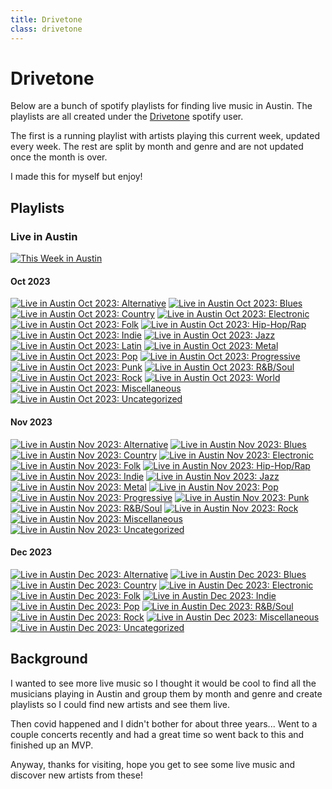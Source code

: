 ```yaml
---
title: Drivetone
class: drivetone
---
```


# Drivetone

Below are a bunch of spotify playlists for finding live music in Austin. The playlists are all created under the [Drivetone](https://open.spotify.com/user/31avngohywcdspvfigvakfnw53o4?si=fdb381eae8b04765) spotify user.

The first is a running playlist with artists playing this current week, updated every week. The rest are split by month and genre and are not updated once the month is over.

I made this for myself but enjoy!

## Playlists

### Live in Austin

[![This Week in Austin](./images/this-week.jpg)](https://open.spotify.com/playlist/6UR1cm4ImMcv4fDwxwLZVH)

#### Oct 2023

[![Live in Austin Oct 2023: Alternative](./images/alternative.jpg)](https://open.spotify.com/playlist/1jQJjmRCeSvX0zdvElJhi6)
[![Live in Austin Oct 2023: Blues](./images/blues.jpg)](https://open.spotify.com/playlist/6itE7xpm7W2PXEYRDVk6pS)
[![Live in Austin Oct 2023: Country](./images/country.jpg)](https://open.spotify.com/playlist/682ExxSzxOE9gZFQZlHHhf)
[![Live in Austin Oct 2023: Electronic](./images/electronic.jpg)](https://open.spotify.com/playlist/5fwU9PbF7voPEWGHYUSU7e)
[![Live in Austin Oct 2023: Folk](./images/folk.jpg)](https://open.spotify.com/playlist/7tKjFVvfeXsfwOPTR9DD4A)
[![Live in Austin Oct 2023: Hip-Hop/Rap](./images/rap.jpg)](https://open.spotify.com/playlist/4usM3J4m4RPrtC88soRMkT)
[![Live in Austin Oct 2023: Indie](./images/indie.jpg)](https://open.spotify.com/playlist/7wBAl7cWoBfzYgrQAK5chx)
[![Live in Austin Oct 2023: Jazz](./images/jazz.jpg)](https://open.spotify.com/playlist/3MbZT8ATNSuevBkglpVYGZ)
[![Live in Austin Oct 2023: Latin](./images/latin.jpg)](https://open.spotify.com/playlist/4e3bpij7cRf98CaYj4Rb0N)
[![Live in Austin Oct 2023: Metal](./images/metal.jpg)](https://open.spotify.com/playlist/4uJUUPAHdweqOEH7J6gyNf)
[![Live in Austin Oct 2023: Pop](./images/pop.jpg)](https://open.spotify.com/playlist/6uJ26YN43xj4CqB29fqBhZ)
[![Live in Austin Oct 2023: Progressive](./images/progressive.jpg)](https://open.spotify.com/playlist/5Pg2qiejY46urqiHXatSI4)
[![Live in Austin Oct 2023: Punk](./images/punk.jpg)](https://open.spotify.com/playlist/3h10H7hnmJeg3GZ1it0m2H)
[![Live in Austin Oct 2023: R&B/Soul](./images/soul.jpg)](https://open.spotify.com/playlist/6p8MUjqWKFIFTHJHdequQF)
[![Live in Austin Oct 2023: Rock](./images/rock.jpg)](https://open.spotify.com/playlist/4adpgFv4yzPRXNBDzPckxt)
[![Live in Austin Oct 2023: World](./images/world.jpg)](https://open.spotify.com/playlist/1OkSM235kIGHOISdOYsQMG)
[![Live in Austin Oct 2023: Miscellaneous](./images/miscellaneous.jpg)](https://open.spotify.com/playlist/2j9roueVqUWHgcPSp1rULe)
[![Live in Austin Oct 2023: Uncategorized](./images/uncategorized.jpg)](https://open.spotify.com/playlist/3wy89y1gCcwQiSWyARcGty)

#### Nov 2023

[![Live in Austin Nov 2023: Alternative](./images/alternative.jpg)](https://open.spotify.com/playlist/6fDgfm3LoNXbONRRVT86q8)
[![Live in Austin Nov 2023: Blues](./images/blues.jpg)](https://open.spotify.com/playlist/1XvsNsCrU9LTxcGY2FHe3w)
[![Live in Austin Nov 2023: Country](./images/country.jpg)](https://open.spotify.com/playlist/60YrWRl9UGFdJ6QmudvgL8)
[![Live in Austin Nov 2023: Electronic](./images/electronic.jpg)](https://open.spotify.com/playlist/27Orew50MMWxQrjPAteljj)
[![Live in Austin Nov 2023: Folk](./images/folk.jpg)](https://open.spotify.com/playlist/4L3QuJr6zkdN6JIJZKBE20)
[![Live in Austin Nov 2023: Hip-Hop/Rap](./images/rap.jpg)](https://open.spotify.com/playlist/3tWzinRr4vztabpCmsom5C)
[![Live in Austin Nov 2023: Indie](./images/indie.jpg)](https://open.spotify.com/playlist/5zUQswqhGMLxHnnF3NDHyj)
[![Live in Austin Nov 2023: Jazz](./images/jazz.jpg)](https://open.spotify.com/playlist/3weVGI0TzAy9UbuWvgWd87)
[![Live in Austin Nov 2023: Metal](./images/metal.jpg)](https://open.spotify.com/playlist/07lFZSZS7aKCm8LJx02PsD)
[![Live in Austin Nov 2023: Pop](./images/pop.jpg)](https://open.spotify.com/playlist/2v5WukdBkji4VYYtHNJ8mV)
[![Live in Austin Nov 2023: Progressive](./images/progressive.jpg)](https://open.spotify.com/playlist/1O3scgBwl3OAQDZdKA2ZTI)
[![Live in Austin Nov 2023: Punk](./images/punk.jpg)](https://open.spotify.com/playlist/2gPAjVaXPnjWBxzZ7Zvt0g)
[![Live in Austin Nov 2023: R&B/Soul](./images/soul.jpg)](https://open.spotify.com/playlist/3cPGF3a9dxmjgV3XYcV2q9)
[![Live in Austin Nov 2023: Rock](./images/rock.jpg)](https://open.spotify.com/playlist/3gQun5lGZk5LXsOwSAk9OY)
[![Live in Austin Nov 2023: Miscellaneous](./images/miscellaneous.jpg)](https://open.spotify.com/playlist/76aG6Q3coyipt7aIk76RfL)
[![Live in Austin Nov 2023: Uncategorized](./images/uncategorized.jpg)](https://open.spotify.com/playlist/5VXPumYukIN3cSCTxViyKf)

#### Dec 2023

[![Live in Austin Dec 2023: Alternative](./images/alternative.jpg)](https://open.spotify.com/playlist/2M2TxYj1ZK6icHkbeBxTZA)
[![Live in Austin Dec 2023: Blues](./images/blues.jpg)](https://open.spotify.com/playlist/3mQYHtPElEKvD7S7F8vsAT)
[![Live in Austin Dec 2023: Country](./images/country.jpg)](https://open.spotify.com/playlist/7amXbmPVAm2CNonZbW5iN4)
[![Live in Austin Dec 2023: Electronic](./images/electronic.jpg)](https://open.spotify.com/playlist/3UEbL5YwXY3CHUlWHDFGRR)
[![Live in Austin Dec 2023: Folk](./images/folk.jpg)](https://open.spotify.com/playlist/6eNZUQ2gyRzYHQdRLTSEPx)
[![Live in Austin Dec 2023: Indie](./images/indie.jpg)](https://open.spotify.com/playlist/1YWbt3SkeNJinpKVkEWEzX)
[![Live in Austin Dec 2023: Pop](./images/pop.jpg)](https://open.spotify.com/playlist/76A7Hk2Ge95L76tAUMI7yV)
[![Live in Austin Dec 2023: R&B/Soul](./images/soul.jpg)](https://open.spotify.com/playlist/5tbz4uiw1IBFBAwpcr8HXs)
[![Live in Austin Dec 2023: Rock](./images/rock.jpg)](https://open.spotify.com/playlist/30YSYZzWiGFbQd73F92WJD)
[![Live in Austin Dec 2023: Miscellaneous](./images/miscellaneous.jpg)](https://open.spotify.com/playlist/5nVcPFCNofol4qycJ7aOQA)
[![Live in Austin Dec 2023: Uncategorized](./images/uncategorized.jpg)](https://open.spotify.com/playlist/30t0NA72qS2irPEf9ezfyQ)

## Background

I wanted to see more live music so I thought it would be cool to find all the musicians playing in Austin and group them by month and genre and create playlists so I could find new artists and see them live.

Then covid happened and I didn't bother for about three years... Went to a couple concerts recently and had a great time so went back to this and finished up an MVP.

Anyway, thanks for visiting, hope you get to see some live music and discover new artists from these!
